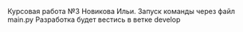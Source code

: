Курсовая работа №3 Новикова Ильи.
Запуск команды через файл main.py
Разработка будет вестись в ветке develop

